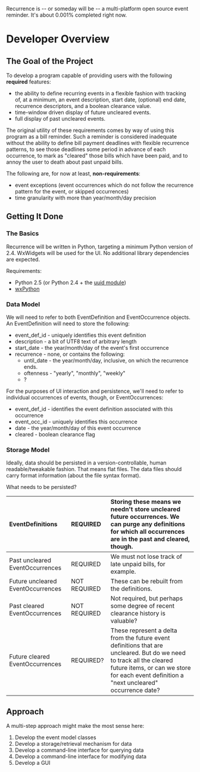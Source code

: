 Recurrence is -- or someday will be -- a multi-platform open source event reminder.  It's about 0.001% completed right now.

# Developer Overview #

## The Goal of the Project ##

To develop a program capable of providing users with the following **required** features:

  * the ability to define recurring events in a flexible fashion with tracking of, at a minimum, an event description, start date, (optional) end date, recurrence descriptors, and a boolean clearance value.
  * time-window driven display of future uncleared events.
  * full display of past uncleared events.

The original utility of these requirements comes by way of using this program as a bill reminder.  Such a reminder is considered inadequate without the ability to define bill payment deadlines with flexible recurrence patterns, to see those deadlines some period in advance of each occurrence, to mark as "cleared" those bills which have been paid, and to annoy the user to death about past unpaid bills.

The following are, for now at least, **non-requirements**:

  * event exceptions (event occurrences which do not follow the recurrence pattern for the event, or skipped occurrences)
  * time granularity with more than year/month/day precision

## Getting It Done ##

### The Basics ###

Recurrence will be written in Python, targeting a minimum Python version of 2.4.  WxWidgets will be used for the UI.  No additional library dependencies are expected.

Requirements:
  * Python 2.5 (or Python 2.4 + the [uuid module](http://zesty.ca/python/uuid.py))
  * [wxPython](http://www.wxpython.org)

### Data Model ###

We will need to refer to both EventDefinition and EventOccurrence objects.  An EventDefinition will need to store the following:

  * event\_def\_id - uniquely identifies this event definition
  * description - a bit of UTF8 text of arbitrary length
  * start\_date - the year/month/day of the event's first occurrence
  * recurrence - none, or contains the following:
    * until\_date - the year/month/day, inclusive, on which the recurrence ends.
    * oftenness - "yearly", "monthly", "weekly"
    * ?

For the purposes of UI interaction and persistence, we'll need to refer to individual occurrences of events, though, or EventOccurrences:

  * event\_def\_id - identifies the event definition associated with this occurrence
  * event\_occ\_id - uniquely identifies this occurrence
  * date - the year/month/day of this event occurrence
  * cleared - boolean clearance flag

### Storage Model ###

Ideally, data should be persisted in a version-controllable, human readable/tweakable fashion.  That means flat files.  The data files should carry format information (about the file syntax format).

What needs to be persisted?

| EventDefinitions | REQUIRED | Storing these means we needn't store uncleared future occurrences.  We can purge any definitions for which all occurrences are in the past and cleared, though. |
|:-----------------|:---------|:----------------------------------------------------------------------------------------------------------------------------------------------------------------|
| Past uncleared EventOccurrences | REQUIRED | We must not lose track of late unpaid bills, for example. |
| Future uncleared EventOccurrences | NOT REQUIRED | These can be rebuilt from the definitions. |
| Past cleared EventOccurrences | NOT REQUIRED | Not required, but perhaps some degree of recent clearance history is valuable? |
| Future cleared EventOccurrences | REQUIRED? | These represent a delta from the future event definitions that are uncleared.  But do we need to track all the cleared future items, or can we store for each event definition a "next uncleared" occurrence date? |

## Approach ##

A multi-step approach might make the most sense here:

  1. Develop the event model classes
  1. Develop a storage/retrieval mechanism for data
  1. Develop a command-line interface for querying data
  1. Develop a command-line interface for modifying data
  1. Develop a GUI